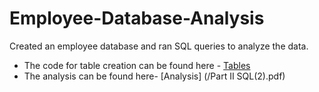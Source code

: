 # Employee-Database-Analysis

Created an employee database and ran SQL queries to analyze the data. 
 - The code for table creation can be found here - [Tables](/)
 - The analysis can be found here- [Analysis] (/Part II SQL(2).pdf)

